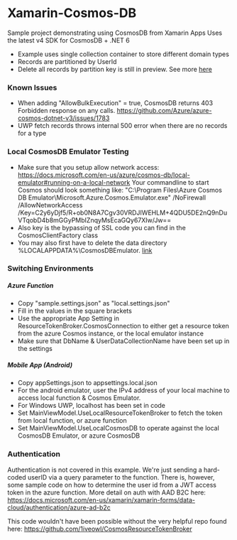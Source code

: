 # Xamarin-Cosmos-DB
Sample project demonstrating using CosmosDB from Xamarin Apps
Uses the latest v4 SDK for CosmosDB + .NET 6
- Example uses single collection container to store different domain types
- Records are partitioned by UserId
- Delete all records by partition key is still in preview. See more [here](https://learn.microsoft.com/en-us/azure/cosmos-db/nosql/how-to-delete-by-partition-key?tabs=dotnet-example)

### Known Issues
- When adding "AllowBulkExecution" = true, CosmosDB returns 403 Forbidden response on any calls.
  https://github.com/Azure/azure-cosmos-dotnet-v3/issues/1783
- UWP fetch records throws internal 500 error when there are no records for a type

### Local CosmosDB Emulator Testing
-  Make sure that you setup allow network access: https://docs.microsoft.com/en-us/azure/cosmos-db/local-emulator#running-on-a-local-network
Your commandline to start Cosmos should look something like: 
"C:\Program Files\Azure Cosmos DB Emulator\Microsoft.Azure.Cosmos.Emulator.exe" /NoFirewall /AllowNetworkAccess /Key=C2y6yDjf5/R+ob0N8A7Cgv30VRDJIWEHLM+4QDU5DE2nQ9nDuVTqobD4b8mGGyPMbIZnqyMsEcaGQy67XIw/Jw==
- Also key is the bypassing of SSL code you can find in the CosmosClientFactory class
- You may also first have to delete the data directory %LOCALAPPDATA%\CosmosDBEmulator. [link](https://learn.microsoft.com/en-us/azure/cosmos-db/local-emulator?tabs=ssl-netstd21#enable-access-to-emulator-on-a-local-network)

### Switching Environments

##### Azure Function
- Copy "sample.settings.json" as "local.settings.json"
- Fill in the values in the square brackets
- Use the appropriate App Setting in ResourceTokenBroker.CosmosConnection to either get a resource token from the azure Cosmos instance, or the local emulator instance
- Make sure that DbName & UserDataCollectionName have been set up in the settings

##### Mobile App (Android)
- Copy appSettings.json to appsettings.local.json
- For the android emulator, user the IPv4 address of your local machine to access local function & Cosmos Emulator.
- For Windows UWP, localhost has been set in code
- Set MainViewModel.UseLocalResourceTokenBroker to fetch the token from local function, or azure function
- Set MainViewModel.UseLocalCosmosDB to operate against the local CosmosDB Emulator, or azure CosmosDB

### Authentication
Authentication is not covered in this example. We're just sending a hard-coded userID via a query parameter to the function.
There is, however, some sample code on how to determine the user id from a JWT access token in the azure function.
More detail on auth with AAD B2C here: https://docs.microsoft.com/en-us/xamarin/xamarin-forms/data-cloud/authentication/azure-ad-b2c

This code wouldn't have been possible without the very helpful repo found here:
https://github.com/1iveowl/CosmosResourceTokenBroker

